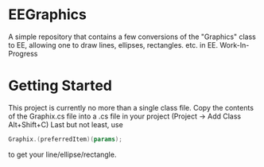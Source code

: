 # EEGraphics
A simple repository that contains a few conversions of the "Graphics" class to EE, allowing one to draw lines, ellipses, rectangles. etc. in EE. Work-In-Progress

# Getting Started
This project is currently no more than a single class file.
Copy the contents of the Graphix.cs file into a .cs file in your project (Project -> Add Class Alt+Shift+C)
Last but not least, use 
```C#
Graphix.(preferredItem)(params);
```
to get your line/ellipse/rectangle.

